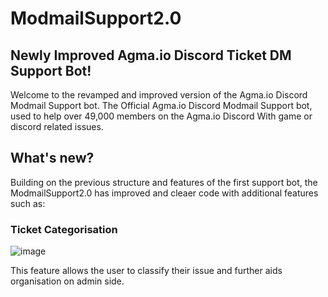 # ModmailSupport2.0

## Newly Improved Agma.io Discord Ticket DM Support Bot!

Welcome to the revamped and improved version of the Agma.io Discord Modmail Support bot. The Official Agma.io Discord Modmail Support bot, used to help over 49,000 members on the Agma.io Discord With game or discord related issues. 

## What's new?

Building on the previous structure and features of the first support bot, the ModmailSupport2.0 has improved and cleaer code with additional features such as:

### Ticket Categorisation

![image](https://github.com/Anshxy/ModmailSupport2.0/assets/96556167/3d2fced8-7612-4765-985e-e00f8ca6b428)

This feature allows the user to classify their issue and further aids organisation on admin side.




